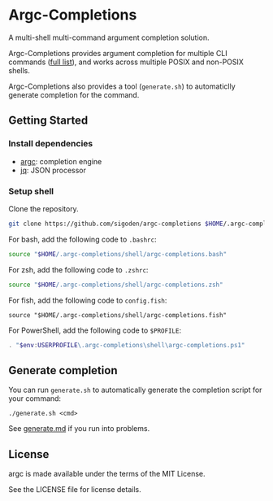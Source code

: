 # Argc-Completions

A multi-shell multi-command argument completion solution.

Argc-Completions provides argument completion for multiple CLI commands ([full list](completions)), and works across multiple POSIX and non-POSIX shells.

Argc-Completions also provides a tool (`generate.sh`) to automaticlly generate completion for the command.

## Getting Started

### Install dependencies

- [argc](https://github.com/sigoden/argc): completion engine
- [jq](https://github.com/stedolan/jq): JSON processor

### Setup shell

Clone the repository.

```sh
git clone https://github.com/sigoden/argc-completions $HOME/.argc-completions
```

For bash, add the following code to `.bashrc`:
```sh
source "$HOME/.argc-completions/shell/argc-completions.bash" 
```

For zsh, add the following code to `.zshrc`:
```sh
source "$HOME/.argc-completions/shell/argc-completions.zsh" 
```

For fish, add the following code to `config.fish`:
```fish
source "$HOME/.argc-completions/shell/argc-completions.fish" 
```

For PowerShell, add the following code to `$PROFILE`:

```ps1
. "$env:USERPROFILE\.argc-completions\shell\argc-completions.ps1"
```

## Generate completion

You can run `generate.sh` to automatically generate the completion script for your command:

```
./generate.sh <cmd>
```

See [generate.md](docs/generate.md) if you run into problems.

## License

argc is made available under the terms of the MIT License. 

See the LICENSE file for license details.